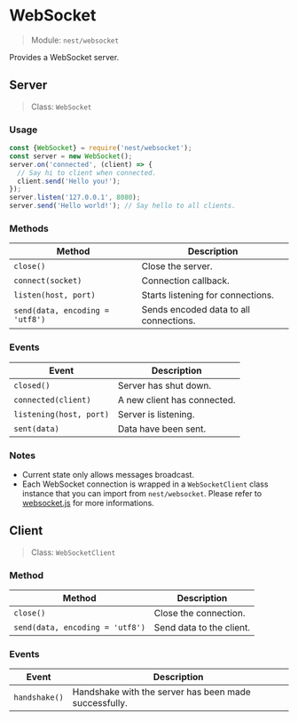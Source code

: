 # WebSocket

>  Module: `nest/websocket`

Provides a WebSocket server.

## Server

> Class: `WebSocket`

### Usage

```js
const {WebSocket} = require('nest/websocket');
const server = new WebSocket();
server.on('connected', (client) => {
  // Say hi to client when connected.
  client.send('Hello you!');
});
server.listen('127.0.0.1', 8080);
server.send('Hello world!'); // Say hello to all clients.
```

### Methods

| Method                          | Description                            |
| ------------------------------- | -------------------------------------- |
| `close()`                       | Close the server.                      |
| `connect(socket)`               | Connection callback.                   |
| `listen(host, port)`            | Starts listening for connections.      |
| `send(data, encoding = 'utf8')` | Sends encoded data to all connections. |

### Events

| Event                   | Description                 |
| ----------------------- | --------------------------- |
| `closed()`              | Server has shut down.       |
| `connected(client)`     | A new client has connected. |
| `listening(host, port)` | Server is listening.        |
| `sent(data)`            | Data have been sent.        |

### Notes

- Current state only allows messages broadcast.
- Each WebSocket connection is wrapped in a `WebSocketClient` class instance that you can import from `nest/websocket`. Please refer to [websocket.js](../src/modules/websocket.js) for more informations.

## Client

> Class: `WebSocketClient`

### Method

| Method                          | Description              |
| ------------------------------- | ------------------------ |
| `close()`                       | Close the connection.    |
| `send(data, encoding = 'utf8')` | Send data to the client. |

### Events

| Event         | Description                                           |
| ------------- | ----------------------------------------------------- |
| `handshake()` | Handshake with the server has been made successfully. |

